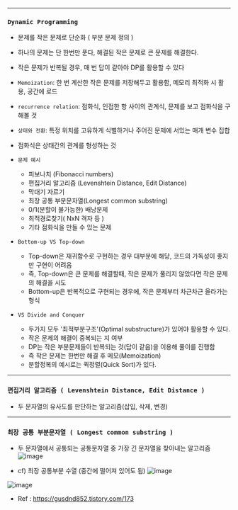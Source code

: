 
---------------------------------------

### `Dynamic Programming`
  - 문제를 작은 문제로 단순화 ( 부분 문제 정의 )
  - 하나의 문제는 단 한번만 푼다, 해결된 작은 문제로 큰 문제를 해결한다.
  - 작은 문제가 반복될 경우, 매 번 답이 같아야 DP를 활용할 수 있다
  - `Memoization`: 한 번 계산한 작은 문제를 저장해두고 활용함, 메모리 최적화 시 활용, 공간에 로드
  - `recurrence relation`: 점화식, 인접한 항 사이의 관계식, 문제를 보고 점화식을 구해볼 것
  - `상태와 전환`: 특정 위치를 고유하게 식별하거나 주어진 문제에 서있는 매개 변수 집합
  - 점화식은 상태간의 관계를 형성하는 것

- `문제 예시`
    - 피보나치 (Fibonacci numbers)
    - 편집거리 알고리즘 (Levenshtein Distance, Edit Distance)
    - 막대기 자르기
    - 최장 공통 부분문자열(Longest common substring)
    - 0/1(분할이 불가능한) 배낭문제
    - 최적경로찾기( NxN 격자 등 )
    - 기타 점화식을 만들 수 있는 문제

- `Bottom-up VS Top-down`
    - Top-down은 재귀함수로 구현하는 경우 대부분에 해당, 코드의 가독성이 좋지만 구현이 어려움
    - 즉, Top-down은 큰 문제를 해결할때, 작은 문제가 풀리지 않았다면 작은 문제의 해결을 시도
    - Bottom-up은 반복적으로 구현되는 경우에, 작은 문제부터 차근차근 올라가는 형식

- `VS Divide and Conquer`
    - 두가지 모두 '최적부분구조'(Optimal substructure)가 있어야 활용할 수 있다.
    - 작은 문제의 해결이 중복되는 지 여부
    - DP는 작은 부분문제들이 반복되는 것(답이 같음)을 이용해 풀이를 진행함
    - 즉 작은 문제는 한번만 해결 후 메모(Memoization)
    - 분할정복의 예시로는 퀵정렬(Quick Sort)가 있다.

-----------------------------------------------------

### `편집거리 알고리즘 ( Levenshtein Distance, Edit Distance ) `

  - 두 문자열의 유사도를 판단하는 알고리즘(삽입, 삭제, 변경)


-----------------------------------------------------

### `최장 공통 부분문자열 ( Longest common substring ) `

  - 두 문자열에서 공통되는 공통문자열 중 가장 긴 문자열을 찾아내는 알고리즘
![image](https://user-images.githubusercontent.com/15559593/132098719-7add839f-3e91-4d7d-be1a-c43acab434ac.png)

  - cf) 최장 공통부분 수열 (중간에 떨어져 있어도 됨)
![image](https://user-images.githubusercontent.com/15559593/132098724-0bf30d94-d872-47b3-8f7c-6563b141c838.png)

![image](https://user-images.githubusercontent.com/15559593/132098664-e7eee763-e5d9-4168-8417-e393531a865d.png)
  - Ref : https://gusdnd852.tistory.com/173

